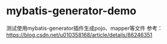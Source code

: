 # mybatis-generator-demo
测试使用mybatis-generator插件生成pojo、mapper等文件
参考：
https://blog.csdn.net/u010358168/article/details/86246351